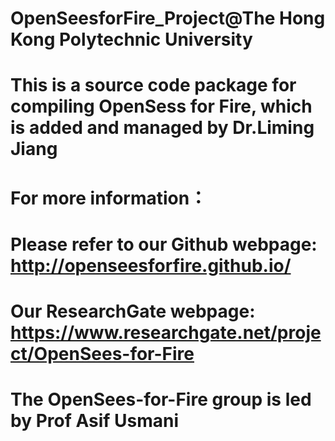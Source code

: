 # OpenSeesforFire_Project@The Hong Kong Polytechnic University
# This is a source code package for compiling OpenSess for Fire, which is added and managed by Dr.Liming Jiang
# For more information：
# Please refer to our Github webpage: http://openseesforfire.github.io/ 
# Our ResearchGate webpage: https://www.researchgate.net/project/OpenSees-for-Fire
#
# The OpenSees-for-Fire group is led by Prof Asif Usmani
